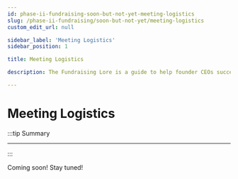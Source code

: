 ```yaml
---
id: phase-ii-fundraising-soon-but-not-yet-meeting-logistics
slug: /phase-ii-fundraising/soon-but-not-yet/meeting-logistics
custom_edit_url: null

sidebar_label: 'Meeting Logistics'
sidebar_position: 1

title: Meeting Logistics

description: The Fundraising Lore is a guide to help founder CEOs successfully raise early-stage VC financing from Silicon Valley investors.

---
```


# Meeting Logistics

:::tip Summary

****

:::

Coming soon! Stay tuned!